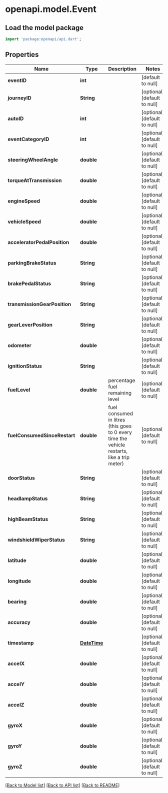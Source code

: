 # openapi.model.Event

## Load the model package
```dart
import 'package:openapi/api.dart';
```

## Properties
Name | Type | Description | Notes
------------ | ------------- | ------------- | -------------
**eventID** | **int** |  | [default to null]
**journeyID** | **String** |  | [optional] [default to null]
**autoID** | **int** |  | [optional] [default to null]
**eventCategoryID** | **int** |  | [optional] [default to null]
**steeringWheelAngle** | **double** |  | [optional] [default to null]
**torqueAtTransmission** | **double** |  | [optional] [default to null]
**engineSpeed** | **double** |  | [optional] [default to null]
**vehicleSpeed** | **double** |  | [optional] [default to null]
**acceleratorPedalPosition** | **double** |  | [optional] [default to null]
**parkingBrakeStatus** | **String** |  | [optional] [default to null]
**brakePedalStatus** | **String** |  | [optional] [default to null]
**transmissionGearPosition** | **String** |  | [optional] [default to null]
**gearLeverPosition** | **String** |  | [optional] [default to null]
**odometer** | **double** |  | [optional] [default to null]
**ignitionStatus** | **String** |  | [optional] [default to null]
**fuelLevel** | **double** | percentage fuel remaining level | [optional] [default to null]
**fuelConsumedSinceRestart** | **double** | fuel consumed in litres (this goes to 0 every time the vehicle restarts, like a trip meter) | [optional] [default to null]
**doorStatus** | **String** |  | [optional] [default to null]
**headlampStatus** | **String** |  | [optional] [default to null]
**highBeamStatus** | **String** |  | [optional] [default to null]
**windshieldWiperStatus** | **String** |  | [optional] [default to null]
**latitude** | **double** |  | [optional] [default to null]
**longitude** | **double** |  | [optional] [default to null]
**bearing** | **double** |  | [optional] [default to null]
**accuracy** | **double** |  | [optional] [default to null]
**timestamp** | [**DateTime**](DateTime.md) |  | [optional] [default to null]
**accelX** | **double** |  | [optional] [default to null]
**accelY** | **double** |  | [optional] [default to null]
**accelZ** | **double** |  | [optional] [default to null]
**gyroX** | **double** |  | [optional] [default to null]
**gyroY** | **double** |  | [optional] [default to null]
**gyroZ** | **double** |  | [optional] [default to null]

[[Back to Model list]](../README.md#documentation-for-models) [[Back to API list]](../README.md#documentation-for-api-endpoints) [[Back to README]](../README.md)


